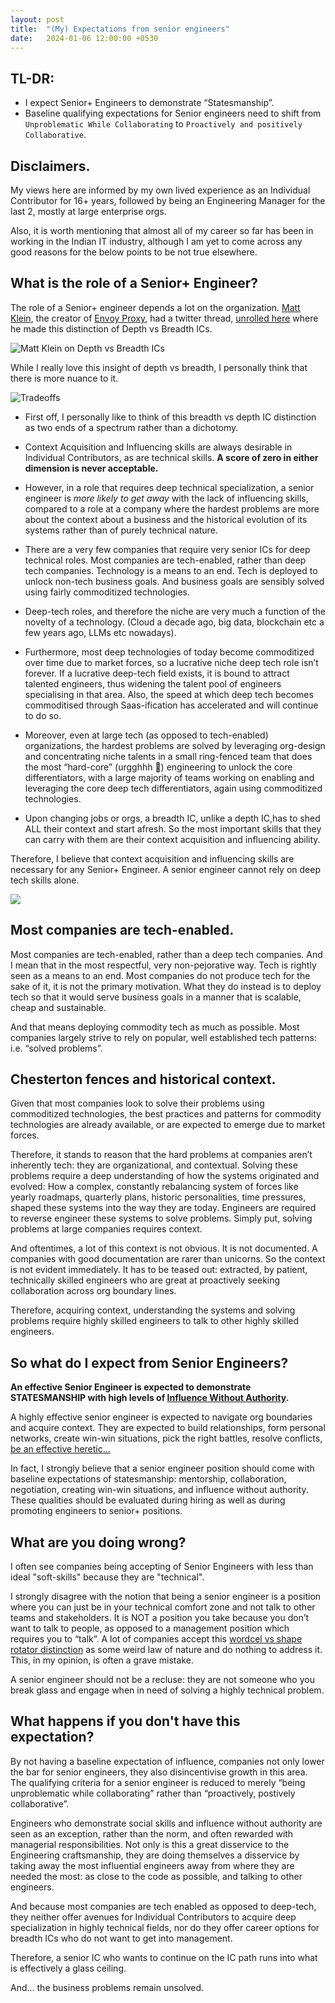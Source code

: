 ```yaml
---
layout: post
title:  "(My) Expectations from senior engineers"
date:   2024-01-06 12:00:00 +0530
---
```


## TL-DR:
* I expect Senior+ Engineers to demonstrate “Statesmanship”. 
* Baseline qualifying expectations for Senior engineers need to shift from `Unproblematic While Collaborating` to `Proactively and positively Collaborative`.

## Disclaimers.
My views here are informed by my own lived experience as an Individual Contributor for 16+ years, followed by being an Engineering Manager for the last 2, mostly at large enterprise orgs. 

Also, it is worth mentioning that almost all of my career so far has been in working in the Indian IT industry, although I am yet to come across any good reasons for the below points to be not true elsewhere.

## What is the role of a Senior+ Engineer?

The role of a Senior+ engineer depends a lot on the organization. [Matt Klein](https://mattklein123.dev/), the creator of [Envoy Proxy](https://www.envoyproxy.io/), had a twitter thread, [unrolled here](https://threadreaderapp.com/thread/1130206773078421504.html) where he made this distinction of Depth vs Breadth ICs.

![Matt Klein on Depth vs Breadth ICs](/assets/2024-01-06/matt-klein-quote.png)

While I really love this insight of depth vs breadth, I personally think that there is more nuance to it.


![Tradeoffs](/assets//2024-01-06/tradeoffs.png)

* First off, I personally like to think of this breadth vs depth IC distinction as two ends of a spectrum rather than a dichotomy.

* Context Acquisition and Influencing skills are always desirable in Individual Contributors, as are technical skills. **A score of zero in either dimension is never acceptable.**

* However, in a role that requires deep technical specialization, a senior engineer is *more likely to get away* with the lack of influencing skills, compared to a role at a company where the hardest problems are more about the context about a business and the historical evolution of its systems rather than of purely technical nature.


* There are a very few companies that require very senior ICs for deep technical roles. Most companies are tech-enabled, rather than deep tech companies. Technology is a means to an end. Tech is deployed to unlock non-tech business goals. And business goals are sensibly solved using fairly commoditized technologies. 

* Deep-tech roles, and therefore the niche are very much a function of the novelty of a technology. (Cloud a decade ago, big data, blockchain etc a few years ago, LLMs etc nowadays). 


* Furthermore, most deep technologies of today become commoditized over time due to market forces, so a lucrative niche deep tech role isn’t forever. If a lucrative deep-tech field exists, it is bound to attract talented engineers, thus widening the talent pool of engineers specialising in that area. Also, the speed at which deep tech becomes commoditised through Saas-ification has accelerated and will continue to do so. 


*  Moreover, even at large tech (as opposed to tech-enabled) organizations, the hardest problems are solved by leveraging org-design and concentrating niche talents in a small ring-fenced team that does the most “hard-core” (urgghhh 🤮) engineering to unlock the core differentiators, with a large majority of teams working on enabling and leveraging the core deep tech differentiators, again using commoditized technologies. 

* Upon changing jobs or orgs, a breadth IC, unlike a depth IC,has to shed ALL their context and start afresh. So the most important skills that they can carry with them are their context acquisition and influencing ability.

Therefore, I believe that context acquisition and influencing skills are necessary for any Senior+ Engineer. A senior engineer cannot rely on deep tech skills alone.

![](/assets/2024-01-06/growth.png)

## Most companies are tech-enabled.
Most companies are tech-enabled, rather than a deep tech companies. And I mean that in the most respectful, very non-pejorative way. Tech is rightly seen as a means to an end. Most companies do not produce tech for the sake of it, it is not the primary motivation. What they do instead is to deploy tech so that it would serve business goals in a manner that is scalable, cheap and sustainable. 

And that means deploying commodity tech as much as possible. Most companies largely strive to rely on popular, well established tech patterns: i.e. “solved problems”. 


## Chesterton fences and historical context.
Given that most companies look to solve their problems using commoditized technologies, the best practices and patterns for commodity technologies are already available, or are expected to emerge due to market forces.

Therefore, it stands to reason that the hard problems at companies aren’t inherently tech: they are organizational, and contextual. Solving these problems require a deep understanding of how the systems originated and evolved: How a complex, constantly rebalancing system of forces like yearly roadmaps,  quarterly plans, historic personalities, time pressures, shaped these systems into the way they are today. Engineers are required to reverse engineer these systems to solve problems. Simply put, solving problems at large companies requires context.

And oftentimes, a lot of this context is not obvious. It is not documented. A companies with good documentation are rarer than unicorns. So the context is not evident immediately. It has to be teased out: extracted, by patient, technically skilled engineers who are great at proactively seeking collaboration across org boundary lines.

Therefore, acquiring context, understanding the systems and solving problems require highly skilled engineers to talk to other highly skilled engineers.




## So what do I expect from Senior Engineers?
**An effective Senior Engineer is expected to demonstrate STATESMANSHIP with high levels of [Influence Without Authority](https://www.goodreads.com/en/book/show/123686).**

A highly effective senior engineer is expected to navigate org boundaries and acquire context. They are expected to build relationships, form personal networks, create win-win situations, pick the right battles, resolve conflicts, [be an effective heretic...](https://medium.com/@royrapoport/that-burning-feeling-when-youre-right-cee8b8d05492)

In fact, I strongly believe that a senior engineer position should come with baseline expectations of statesmanship: mentorship, collaboration, negotiation, creating win-win situations, and influence without authority. These qualities should be evaluated during hiring as well as during promoting engineers to senior+ positions.

## What are you doing wrong?
I often see companies being accepting of Senior Engineers with less than ideal "soft-skills" because they are "technical". 

I strongly disagree with the notion that being a senior engineer is a position where you can just be in your technical comfort zone and not talk to other teams and stakeholders. It is NOT a position you take because you don’t want to talk to people, as opposed to a management position which requires you to “talk”. A lot of companies accept this [wordcel vs shape rotator distinction](https://www.vice.com/en/article/pkpqzb/ok-wtf-are-wordcels-and-shape-rotators) as some weird law of nature and do nothing to address it. This, in my opinion, is often a grave mistake. 

A senior engineer should not be a recluse: they are not someone who you break glass and engage when in need of solving a highly technical problem. 


## What happens if you don't have this expectation?
By not having a baseline expectation of influence, companies not only lower the bar for senior engineers, they also disincentivise growth in this area. The qualifying criteria for a senior engineer is reduced to merely “being unproblematic while collaborating” rather than “proactively, postively collaborative”.

Engineers who demonstrate social skills and influence without authority are seen as an exception, rather than the norm, and often rewarded with managerial responsibilities. Not only is this a great disservice to the Engineering craftsmanship, they are doing themselves a disservice by taking away the most influential engineers away from where they are needed the most: as close to the code as possible, and talking to other engineers.

And because most companies are tech enabled as opposed to deep-tech, they neither offer avenues for Individual Contributors to acquire deep specialization in highly technical fields, nor do they offer career options for breadth ICs who do not want to get into management.

Therefore, a senior IC who wants to continue on the IC path runs into what is effectively a glass ceiling. 

And... the business problems remain unsolved.